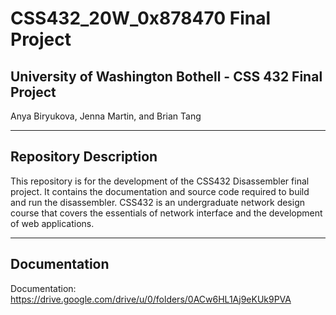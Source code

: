 # CSS432_20W_0x878470 Final Project
## University of Washington Bothell - CSS 432 Final Project
Anya Biryukova, Jenna Martin, and Brian Tang
___
## Repository Description
This repository is for the development of the CSS432 Disassembler final project. It contains the documentation and source code required to build and run the disassembler. CSS432 is an undergraduate network design course that covers the essentials of network interface and the development of web applications.
___
## Documentation
Documentation: https://drive.google.com/drive/u/0/folders/0ACw6HL1Aj9eKUk9PVA

